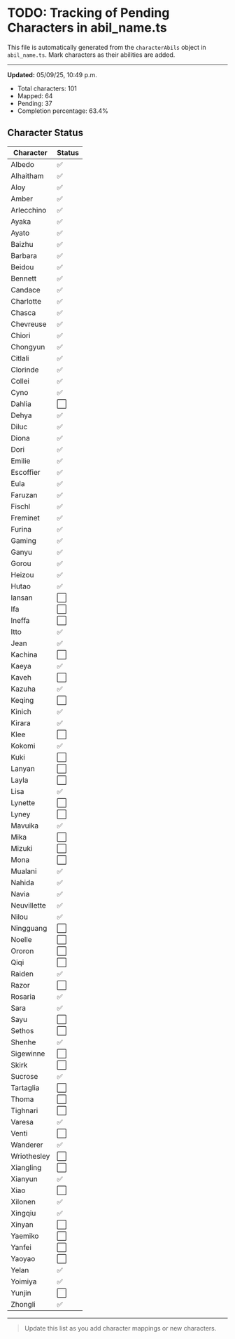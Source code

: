 # TODO: Tracking of Pending Characters in abil_name.ts

This file is automatically generated from the `characterAbils` object in `abil_name.ts`.
Mark characters as their abilities are added.

---

**Updated:** 05/09/25, 10:49 p.m.

- Total characters: 101
- Mapped: 64
- Pending: 37
- Completion percentage: 63.4%

## Character Status

| Character | Status |
|-----------|--------|
| Albedo | ✅ |
| Alhaitham | ✅ |
| Aloy | ✅ |
| Amber | ✅ |
| Arlecchino | ✅ |
| Ayaka | ✅ |
| Ayato | ✅ |
| Baizhu | ✅ |
| Barbara | ✅ |
| Beidou | ✅ |
| Bennett | ✅ |
| Candace | ✅ |
| Charlotte | ✅ |
| Chasca | ✅ |
| Chevreuse | ✅ |
| Chiori | ✅ |
| Chongyun | ✅ |
| Citlali | ✅ |
| Clorinde | ✅ |
| Collei | ✅ |
| Cyno | ✅ |
| Dahlia | ⬜ |
| Dehya | ✅ |
| Diluc | ✅ |
| Diona | ✅ |
| Dori | ✅ |
| Emilie | ✅ |
| Escoffier | ✅ |
| Eula | ✅ |
| Faruzan | ✅ |
| Fischl | ✅ |
| Freminet | ✅ |
| Furina | ✅ |
| Gaming | ✅ |
| Ganyu | ✅ |
| Gorou | ✅ |
| Heizou | ✅ |
| Hutao | ✅ |
| Iansan | ⬜ |
| Ifa | ⬜ |
| Ineffa | ⬜ |
| Itto | ✅ |
| Jean | ✅ |
| Kachina | ⬜ |
| Kaeya | ✅ |
| Kaveh | ⬜ |
| Kazuha | ✅ |
| Keqing | ⬜ |
| Kinich | ✅ |
| Kirara | ✅ |
| Klee | ⬜ |
| Kokomi | ✅ |
| Kuki | ⬜ |
| Lanyan | ⬜ |
| Layla | ⬜ |
| Lisa | ✅ |
| Lynette | ⬜ |
| Lyney | ⬜ |
| Mavuika | ✅ |
| Mika | ⬜ |
| Mizuki | ⬜ |
| Mona | ⬜ |
| Mualani | ✅ |
| Nahida | ✅ |
| Navia | ✅ |
| Neuvillette | ✅ |
| Nilou | ✅ |
| Ningguang | ⬜ |
| Noelle | ⬜ |
| Ororon | ⬜ |
| Qiqi | ⬜ |
| Raiden | ✅ |
| Razor | ⬜ |
| Rosaria | ✅ |
| Sara | ✅ |
| Sayu | ⬜ |
| Sethos | ⬜ |
| Shenhe | ✅ |
| Sigewinne | ⬜ |
| Skirk | ⬜ |
| Sucrose | ✅ |
| Tartaglia | ⬜ |
| Thoma | ⬜ |
| Tighnari | ⬜ |
| Varesa | ✅ |
| Venti | ⬜ |
| Wanderer | ✅ |
| Wriothesley | ⬜ |
| Xiangling | ⬜ |
| Xianyun | ✅ |
| Xiao | ⬜ |
| Xilonen | ✅ |
| Xingqiu | ✅ |
| Xinyan | ⬜ |
| Yaemiko | ⬜ |
| Yanfei | ⬜ |
| Yaoyao | ⬜ |
| Yelan | ✅ |
| Yoimiya | ✅ |
| Yunjin | ⬜ |
| Zhongli | ✅ |
---

> Update this list as you add character mappings or new characters.
